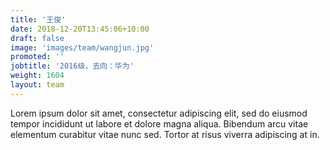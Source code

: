 ```yaml
---
title: '王俊'
date: 2018-12-20T13:45:06+10:00
draft: false
image: 'images/team/wangjun.jpg'
promoted: ''
jobtitle: '2016级，去向：华为'
weight: 1604
layout: team
---
```


Lorem ipsum dolor sit amet, consectetur adipiscing elit, sed do eiusmod tempor incididunt ut labore et dolore magna aliqua. Bibendum arcu vitae elementum curabitur vitae nunc sed. Tortor at risus viverra adipiscing at in.
